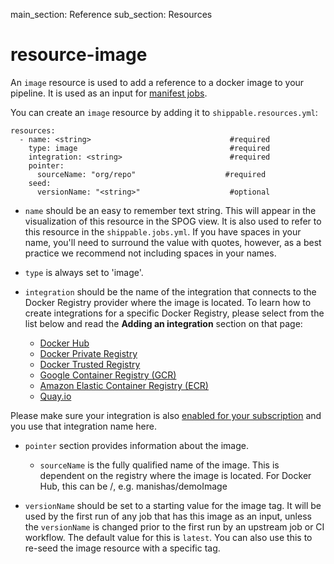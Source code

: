 main_section: Reference
sub_section: Resources

# resource-image
An `image` resource is used to add a reference to a docker image to your pipeline. It is used as an input for [manifest jobs](job-manifest/).

You can create an `image` resource by adding it to `shippable.resources.yml`:

```
resources:
  - name: <string>                           	 #required
    type: image                               	 #required
    integration: <string>                   	 #required
    pointer:
      sourceName: "org/repo"                    #required
    seed:
      versionName: "<string>"                	 #optional
```

* `name` should be an easy to remember text string. This will appear in the visualization of this resource in the SPOG view. It is also used to refer to this resource in the `shippable.jobs.yml`. If you have spaces in your name, you'll need to surround the value with quotes, however, as a best practice we recommend not including spaces in your names.

* `type` is always set to 'image'.

* `integration` should be the name of the integration that connects to the Docker Registry provider where the image is located. To learn how to create integrations for a specific Docker Registry, please select from the list below and read the **Adding an integration** section on that page:

	- [Docker Hub](../../integrations/imageRegistries/dockerHub/)
	- [Docker Private Registry](../../integrations/imageRegistries/privateRegistry/)
	- [Docker Trusted Registry](../../integrations/imageRegistries/dockerTrustedRegistry/)
	- [Google Container Registry (GCR)](../../integrations/imageRegistries/gcr/)
	- [Amazon Elastic Container Registry (ECR)](../../integrations/imageRegistries/ecr/)
	- [Quay.io](../../integrations/imageRegistries/quay/)

Please make sure your integration is also [enabled for your subscription](../../navigatingUI/subscriptions/settings/#adding-integrations) and you use that  integration name here.

* `pointer` section provides information about the image.
	* `sourceName` is the fully qualified name of the image. This is dependent on the registry where the image is located. For Docker Hub, this can be <repo name>/<image name>, e.g. manishas/demoImage

* `versionName` should be set to a starting value for the image tag. It will be used by the first run of any job that has this image as an input, unless the `versionName` is changed prior to the first run by an upstream job or CI workflow. The default value for this is `latest`. You can also use this to re-seed the image resource with a specific tag.
